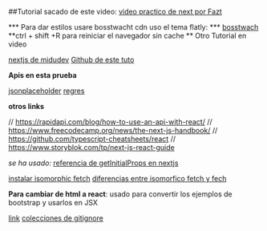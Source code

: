 
##Tutorial sacado de este video:
[video practico de next por Fazt](https://www.youtube.com/watch?v=Tn6QYliFBcs)    

*** Para dar estilos usare bosstwacht cdn uso el tema flatly: ***
[bosstwach](https://www.bootstrapcdn.com/bootswatch/)
**ctrl + shift +R    para reiniciar el navegador sin cache **
    Otro Tutorial en video

[nextjs de midudev](https://www.youtube.com/watch?v=2jxc8DMzt0I)
[Github de este tuto](https://github.com/midudev/react-live-coding)


**Apis en esta prueba**

[jsonplaceholder](https://jsonplaceholder.typicode.com)
[regres]( https://reqres.in/)

**otros links**

// https://rapidapi.com/blog/how-to-use-an-api-with-react/
// https://www.freecodecamp.org/news/the-next-js-handbook/
// https://github.com/typescript-cheatsheets/react 
// https://www.storyblok.com/tp/next-js-react-guide 


*se ha usado:*
[referencia de getInitialProps en nextjs](https://nextjs.org/docs/api-reference/data-fetching/getInitialProps)

[instalar isomorphic fetch](https://www.npmjs.com/package/isomorphic-fetch)
[diferencias entre isomorfico fetch y fech](https://stackoverflow.com/questions/37936715/what-is-the-difference-between-isomorphic-fetch-and-fetch)



**Para cambiar de html a react**:
    usado para convertir los ejemplos de bootstrap y usarlos en JSX 
 
[link](https://magic.reactjs.net/htmltojsx.htm)
[colecciones de gitignore](https://github.com/github/gitignore)
